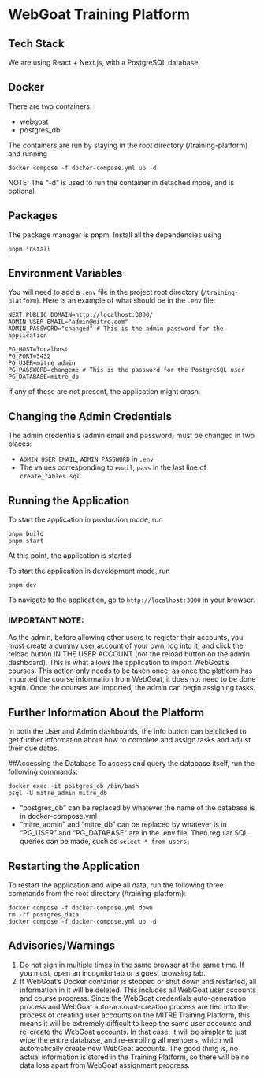 # WebGoat Training Platform

## Tech Stack

We are using React + Next.js, with a PostgreSQL database.

## Docker

There are two containers:

- webgoat
- postgres_db

The containers are run by staying in the root directory (/training-platform) and running

```
docker compose -f docker-compose.yml up -d
```

NOTE: The “-d” is used to run the container in detached mode, and is optional.

## Packages

The package manager is pnpm. Install all the dependencies using

```
pnpm install
```

## Environment Variables

You will need to add a `.env` file in the project root directory (`/training-platform`).
Here is an example of what should be in the `.env` file:

```
NEXT_PUBLIC_DOMAIN=http://localhost:3000/
ADMIN_USER_EMAIL="admin@mitre.com"
ADMIN_PASSWORD="changed" # This is the admin password for the application

PG_HOST=localhost
PG_PORT=5432
PG_USER=mitre_admin
PG_PASSWORD=changeme # This is the password for the PostgreSQL user
PG_DATABASE=mitre_db
```

If any of these are not present, the application might crash.

## Changing the Admin Credentials

The admin credentials (admin email and password) must be changed in two places:

- `ADMIN_USER_EMAIL`, `ADMIN_PASSWORD` in `.env`
- The values corresponding to `email`, `pass` in the last line of `create_tables.sql`.

## Running the Application

To start the application in production mode, run

```
pnpm build
pnpm start
```

At this point, the application is started.

To start the application in development mode, run

```
pnpm dev
```

To navigate to the application, go to `http://localhost:3000` in your browser.

### IMPORTANT NOTE:

As the admin, before allowing other users to register their accounts, you must create a dummy user account of your own, log into it, and click the reload button IN THE USER ACCOUNT (not the reload button on the admin dashboard). This is what allows the application to import WebGoat’s courses. This action only needs to be taken once, as once the platform has imported the course information from WebGoat, it does not need to be done again. Once the courses are imported, the admin can begin assigning tasks.

## Further Information About the Platform

In both the User and Admin dashboards, the info button can be clicked to get further information about how to complete and assign tasks and adjust their due dates.

##Accessing the Database
To access and query the database itself, run the following commands:

```
docker exec -it postgres_db /bin/bash
psql -U mitre_admin mitre_db
```

- “postgres_db” can be replaced by whatever the name of the database is in docker-compose.yml
- “mitre_admin” and “mitre_db” can be replaced by whatever is in “PG_USER” and “PG_DATABASE” are in the .env file.
  Then regular SQL queries can be made, such as `select * from users;`

## Restarting the Application

To restart the application and wipe all data, run the following three commands from the root directory (/training-platform):

```
docker compose -f docker-compose.yml down
rm -rf postgres_data
docker compose -f docker-compose.yml up -d
```

## Advisories/Warnings

1. Do not sign in multiple times in the same browser at the same time. If you must, open an incognito tab or a guest browsing tab.
2. If WebGoat’s Docker container is stopped or shut down and restarted, all information in it will be deleted. This includes all WebGoat user accounts and course progress. Since the WebGoat credentials auto-generation process and WebGoat auto-account-creation process are tied into the process of creating user accounts on the MITRE Training Platform, this means it will be extremely difficult to keep the same user accounts and re-create the WebGoat accounts. In that case, it will be simpler to just wipe the entire database, and re-enrolling all members, which will automatically create new WebGoat accounts. The good thing is, no actual information is stored in the Training Platform, so there will be no data loss apart from WebGoat assignment progress.
